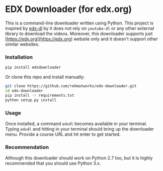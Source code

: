 # EDX Downloader (for edx.org)
This is a command-line downloader written using Python. This project is inspired by [edx-dl](https://github.com/coursera-dl/edx-dl) by it does not rely on `youtube-dl` or any other external library to download the videos. Moreover, this downloader supports just [https://edx.org](https://edx.org) website only and it doesn't support other similar websites.

### Installation
```bash
pip install edxdownloader
```

Or clone this repo and install manually:

```bash
git clone https://github.com/rehmatworks/edx-downloader.git
cd edx-downloader
pip install -r requirements.txt
python setup.py install
```

### Usage
Once installed, a command `edxdl` becomes available in your terminal. Typing `edxdl` and hitting in your terminal should bring up the downloader menu. Provide a course URL and hit enter to get started.


### Recommendation
Although this downloader should work on Python 2.7 too, but it is highly recommended that you should use Python 3.x.
